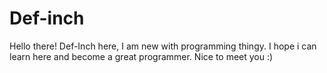 # Def-inch

Hello there!
Def-Inch here, I am new with programming thingy. I hope i can learn here and become a great programmer.
Nice to meet you :)
